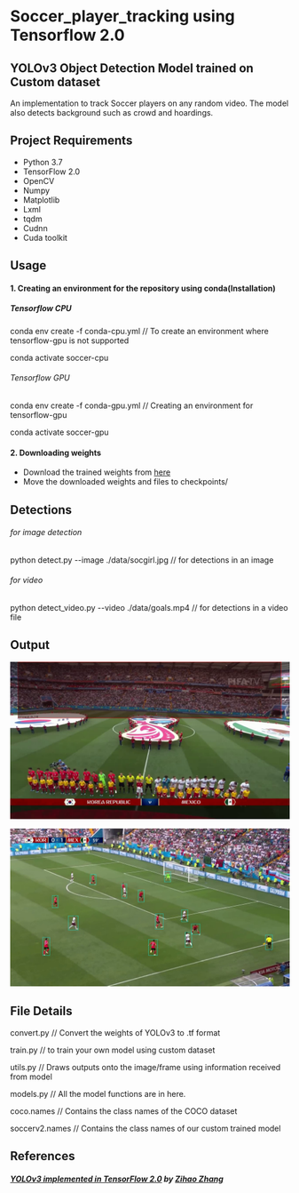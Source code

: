 # Soccer_player_tracking using Tensorflow 2.0

## YOLOv3 Object Detection Model trained on Custom dataset  
An implementation to track Soccer players on any random video. The model also detects background  such as crowd and hoardings.

## Project Requirements

- Python 3.7
- TensorFlow 2.0
- OpenCV
- Numpy
- Matplotlib
- Lxml
- tqdm
- Cudnn
- Cuda toolkit

## Usage
#### 1. Creating an environment for the repository using conda(Installation)
##### Tensorflow CPU

conda env create -f conda-cpu.yml   // To create an environment where tensorflow-gpu is not supported

conda activate soccer-cpu


###### Tensorflow GPU

conda env create -f conda-gpu.yml  // Creating an environment for tensorflow-gpu

conda activate soccer-gpu

#### 2. Downloading weights

- Download the trained weights from [here](https://drive.google.com/drive/folders/1klC5txyxosWLWG3raIm5ur04F807uUaG?usp=sharing) 
- Move the downloaded weights and files to checkpoints/ 

## Detections
 
 ###### for image detection
 
 python detect.py  --image   ./data/socgirl.jpg  // for detections in an image
 
 ###### for video
 
 python detect_video.py  --video  ./data/goals.mp4 // for detections in a video file
 
 ## Output
 
 ![Output for Crowd detector](https://github.com/Vrushil/soccer_player_tracking/blob/master/Output_crowd.png)
 
 ![Output for Player Detector](https://github.com/Vrushil/soccer_player_tracking/blob/master/Output_player.png)
 
 ## File Details
 
 convert.py // Convert the weights of YOLOv3 to  .tf format
 
 train.py  // to train your own model using custom dataset
 
 utils.py // Draws outputs onto the image/frame using information received from model
 
 models.py // All the model functions are in here.
 
 coco.names // Contains the class names of the COCO dataset
 
 soccerv2.names //  Contains the class names of our custom trained model
 
## References

##### [YOLOv3 implemented in TensorFlow 2.0](https://github.com/zzh8829/yolov3-tf2) by [Zihao Zhang](https://github.com/zzh8829)
